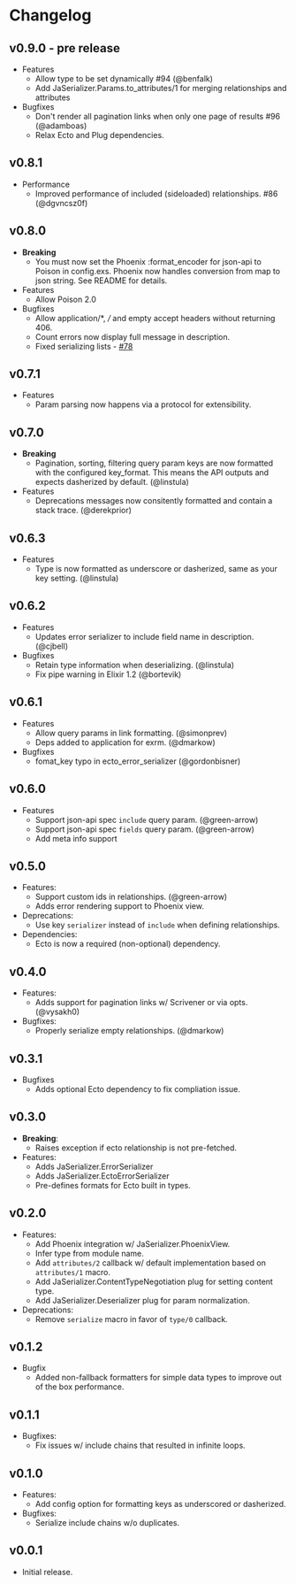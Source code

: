 # Changelog

## v0.9.0 - pre release
* Features
  * Allow type to be set dynamically #94 (@benfalk)
  * Add JaSerializer.Params.to_attributes/1 for merging relationships and attributes
* Bugfixes
  * Don't render all pagination links when only one page of results #96 (@adamboas)
  * Relax Ecto and Plug dependencies.

## v0.8.1
* Performance
  * Improved performance of included (sideloaded) relationships. #86 (@dgvncsz0f)

## v0.8.0
* **Breaking**
  * You must now set the Phoenix :format_encoder for json-api to Poison in
    config.exs. Phoenix now handles conversion from map to json string.
    See README for details.
* Features
  * Allow Poison 2.0
* Bugfixes
  * Allow application/*, */* and empty accept headers without returning 406.
  * Count errors now display full message in description.
  * Fixed serializing lists - [#78](https://github.com/AgilionApps/ja_serializer/pull/78)

## v0.7.1
* Features
  * Param parsing now happens via a protocol for extensibility.

## v0.7.0
* **Breaking**
  * Pagination, sorting, filtering query param keys are now formatted with the
    configured key_format. This means the API outputs and expects dasherized by default. (@linstula)
* Features
  * Deprecations messages now consitently formatted and contain a stack trace. (@derekprior)

## v0.6.3
* Features
  * Type is now formatted as underscore or dasherized, same as your key setting. (@linstula)

## v0.6.2
* Features
  * Updates error serializer to include field name in description. (@cjbell)
* Bugfixes
  * Retain type information when deserializing. (@linstula)
  * Fix pipe warning in Elixir 1.2 (@bortevik)

## v0.6.1
* Features
  * Allow query params in link formatting. (@simonprev)
  * Deps added to application for exrm. (@dmarkow)
* Bugfixes
  * fomat_key typo in ecto_error_serializer (@gordonbisner)

## v0.6.0
* Features
  * Support json-api spec `include` query param. (@green-arrow)
  * Support json-api spec `fields` query param. (@green-arrow)
  * Add meta info support

## v0.5.0
* Features:
  * Support custom ids in relationships. (@green-arrow)
  * Adds error rendering support to Phoenix view.
* Deprecations:
  * Use key `serializer` instead of `include` when defining relationships.
* Dependencies:
  * Ecto is now a required (non-optional) dependency.

## v0.4.0
* Features:
  * Adds support for pagination links w/ Scrivener or via opts. (@vysakh0)
* Bugfixes:
  * Properly serialize empty relationships. (@dmarkow)

## v0.3.1

* Bugfixes
  * Adds optional Ecto dependency to fix compliation issue.

## v0.3.0

* **Breaking**:
  * Raises exception if ecto relationship is not pre-fetched.
* Features:
  * Adds JaSerializer.ErrorSerializer
  * Adds JaSerializer.EctoErrorSerializer
  * Pre-defines formats for Ecto built in types.

## v0.2.0

* Features:
  * Add Phoenix integration w/ JaSerializer.PhoenixView.
  * Infer type from module name.
  * Add `attributes/2` callback w/ default implementation based on `attributes/1` macro.
  * Add JaSerializer.ContentTypeNegotiation plug for setting content type.
  * Add JaSerializer.Deserializer plug for param normalization.
* Deprecations:
  * Remove `serialize` macro in favor of `type/0` callback.

## v0.1.2

* Bugfix
  * Added non-fallback formatters for simple data types to improve out of the box performance.

## v0.1.1

* Bugfixes:
  * Fix issues w/ include chains that resulted in infinite loops.

## v0.1.0

* Features:
  * Add config option for formatting keys as underscored or dasherized.
* Bugfixes:
  * Serialize include chains w/o duplicates.

## v0.0.1

* Initial release.
